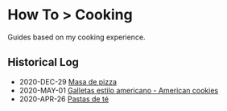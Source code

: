 # How To > Cooking

Guides based on my cooking experience.


## Historical Log

* 2020-DEC-29 [Masa de pizza](masa_pizza/README.md)
* 2020-MAY-01 [Galletas estilo americano - American cookies](galletas_estilo_americano/README.md)
* 2020-APR-26 [Pastas de té ](pastas_te/README.md)
